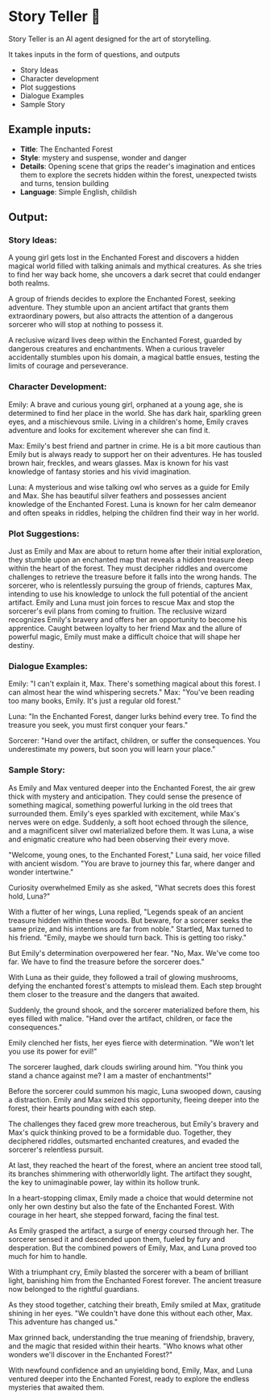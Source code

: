 # Story Teller 📖
Story Teller is an AI agent designed for the art of storytelling. 

It takes inputs in the form of questions, and outputs 
* Story Ideas
* Character development
* Plot suggestions
* Dialogue Examples
* Sample Story

## Example inputs:
* **Title**: The Enchanted Forest
* **Style**: mystery and suspense, wonder and danger
* **Details**: Opening scene that grips the reader's imagination and entices them to explore the secrets hidden within the forest, unexpected twists and turns, tension building
* **Language**: Simple English, childish

## Output:
### Story Ideas:

A young girl gets lost in the Enchanted Forest and discovers a hidden magical world filled with talking animals and mythical creatures. As she tries to find her way back home, she uncovers a dark secret that could endanger both realms.

A group of friends decides to explore the Enchanted Forest, seeking adventure. They stumble upon an ancient artifact that grants them extraordinary powers, but also attracts the attention of a dangerous sorcerer who will stop at nothing to possess it.

A reclusive wizard lives deep within the Enchanted Forest, guarded by dangerous creatures and enchantments. When a curious traveler accidentally stumbles upon his domain, a magical battle ensues, testing the limits of courage and perseverance.

### Character Development:

Emily: A brave and curious young girl, orphaned at a young age, she is determined to find her place in the world. She has dark hair, sparkling green eyes, and a mischievous smile. Living in a children's home, Emily craves adventure and looks for excitement wherever she can find it.

Max: Emily's best friend and partner in crime. He is a bit more cautious than Emily but is always ready to support her on their adventures. He has tousled brown hair, freckles, and wears glasses. Max is known for his vast knowledge of fantasy stories and his vivid imagination.

Luna: A mysterious and wise talking owl who serves as a guide for Emily and Max. She has beautiful silver feathers and possesses ancient knowledge of the Enchanted Forest. Luna is known for her calm demeanor and often speaks in riddles, helping the children find their way in her world.

### Plot Suggestions:

Just as Emily and Max are about to return home after their initial exploration, they stumble upon an enchanted map that reveals a hidden treasure deep within the heart of the forest. They must decipher riddles and overcome challenges to retrieve the treasure before it falls into the wrong hands.
The sorcerer, who is relentlessly pursuing the group of friends, captures Max, intending to use his knowledge to unlock the full potential of the ancient artifact. Emily and Luna must join forces to rescue Max and stop the sorcerer's evil plans from coming to fruition.
The reclusive wizard recognizes Emily's bravery and offers her an opportunity to become his apprentice. Caught between loyalty to her friend Max and the allure of powerful magic, Emily must make a difficult choice that will shape her destiny.

### Dialogue Examples:

Emily: "I can't explain it, Max. There's something magical about this forest. I can almost hear the wind whispering secrets." Max: "You've been reading too many books, Emily. It's just a regular old forest."

Luna: "In the Enchanted Forest, danger lurks behind every tree. To find the treasure you seek, you must first conquer your fears."

Sorcerer: "Hand over the artifact, children, or suffer the consequences. You underestimate my powers, but soon you will learn your place."

### Sample Story:
As Emily and Max ventured deeper into the Enchanted Forest, the air grew thick with mystery and anticipation. They could sense the presence of something magical, something powerful lurking in the old trees that surrounded them. Emily's eyes sparkled with excitement, while Max's nerves were on edge.
Suddenly, a soft hoot echoed through the silence, and a magnificent silver owl materialized before them. It was Luna, a wise and enigmatic creature who had been observing their every move.

"Welcome, young ones, to the Enchanted Forest," Luna said, her voice filled with ancient wisdom. "You are brave to journey this far, where danger and wonder intertwine."

Curiosity overwhelmed Emily as she asked, "What secrets does this forest hold, Luna?"

With a flutter of her wings, Luna replied, "Legends speak of an ancient treasure hidden within these woods. But beware, for a sorcerer seeks the same prize, and his intentions are far from noble."
Startled, Max turned to his friend. "Emily, maybe we should turn back. This is getting too risky."

But Emily's determination overpowered her fear. "No, Max. We've come too far. We have to find the treasure before the sorcerer does."

With Luna as their guide, they followed a trail of glowing mushrooms, defying the enchanted forest's attempts to mislead them. Each step brought them closer to the treasure and the dangers that awaited.

Suddenly, the ground shook, and the sorcerer materialized before them, his eyes filled with malice. "Hand over the artifact, children, or face the consequences."

Emily clenched her fists, her eyes fierce with determination. "We won't let you use its power for evil!"

The sorcerer laughed, dark clouds swirling around him. "You think you stand a chance against me? I am a master of enchantments!"

Before the sorcerer could summon his magic, Luna swooped down, causing a distraction. Emily and Max seized this opportunity, fleeing deeper into the forest, their hearts pounding with each step.

The challenges they faced grew more treacherous, but Emily's bravery and Max's quick thinking proved to be a formidable duo. Together, they deciphered riddles, outsmarted enchanted creatures, and evaded the sorcerer's relentless pursuit.

At last, they reached the heart of the forest, where an ancient tree stood tall, its branches shimmering with otherworldly light. The artifact they sought, the key to unimaginable power, lay within its hollow trunk.

In a heart-stopping climax, Emily made a choice that would determine not only her own destiny but also the fate of the Enchanted Forest. With courage in her heart, she stepped forward, facing the final test.

As Emily grasped the artifact, a surge of energy coursed through her. The sorcerer sensed it and descended upon them, fueled by fury and desperation. But the combined powers of Emily, Max, and Luna proved too much for him to handle.

With a triumphant cry, Emily blasted the sorcerer with a beam of brilliant light, banishing him from the Enchanted Forest forever. The ancient treasure now belonged to the rightful guardians.

As they stood together, catching their breath, Emily smiled at Max, gratitude shining in her eyes. "We couldn't have done this without each other, Max. This adventure has changed us."

Max grinned back, understanding the true meaning of friendship, bravery, and the magic that resided within their hearts. "Who knows what other wonders we'll discover in the Enchanted Forest?"

With newfound confidence and an unyielding bond, Emily, Max, and Luna ventured deeper into the Enchanted Forest, ready to explore the endless mysteries that awaited them.

